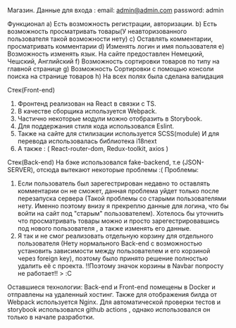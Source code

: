 Магазин. 
Данные для входа : email: admin@admin.com password: admin

Функционал 
a) Есть возможность регистрации, авторизации. 
b) Есть возможность просматривать товары(У неавторизованного пользователя такой возможности нету) 
с) Оставлять комментарии, просматривать комментарии
d) Изменять логин и имя пользователя 
e) Возможность изменять язык. На сайте предоставлен Немецкий, Чешский, Английский 
f) Возможность сортировки товаров по типу на главной странице 
g) Возможность Сортировки с помощью консоли поиска на странице товаров
h) На всех полях была сделана валидация

Стек(Front-end)
 1) Фронтенд реализован на React в связки с TS. 
 2) В качестве сборщика используется Webpack.
 3) Частично некоторые модули можно отобразить в Storybook.
 4) Для поддержания стиля кода использовался Eslint. 
 5) Также на сайте для стилизации используется SCSS(module) И для перевода использовалась библиотека i18next
 6) А также : ( React-router-dom, Redux-toolkit, axios )

Стек(Back-end) На бэке использовался fake-backend, т.е (JSON-SERVER), отсюда вытекают некоторые проблемы :( Проблемы:

1) Если пользователь был зарегестрирован недавно то оставлять комментарии он не сможет, данная проблема уйдет только после перезапуска сервера (Такой проблемы со старыми пользователями нету. Именно поэтому внизу я прекреплю данные для логина, что бы войти на сайт под "старым" пользователем). Хотелось бы уточнить что просматривать товары можно и просто зарегестрировавшись под нового пользователя , а также изменять его данные.
2) Я так и не смог реализовать отдельную корзину для отдельного пользователя (Нету нормального Back-end с возможностью установить зависимости между пользователем и его корзиной через foreign key), поэтому было принято решение полностью удалить её с проекта. !!Поэтому значок корзины в Navbar попросту не работает!! > :C

   
Оставшиеся технологии: Back-end и Front-end помещены в Docker и отправлены на удаленный хостинг. Также для отображения билда от Webpack используется Nginx. Для автоматической проверки тестов и storybook использовался github actions , однако использовался он только в начале разработки.

